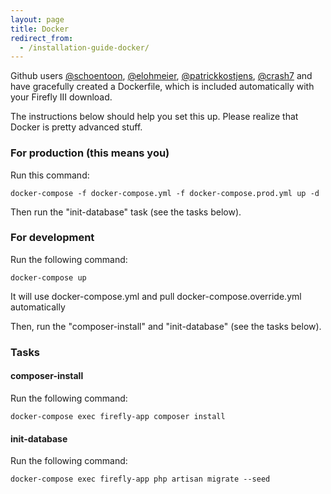 ```yaml
---
layout: page
title: Docker
redirect_from:
  - /installation-guide-docker/
---
```

Github users [@schoentoon](https://github.com/schoentoon), [@elohmeier](https://github.com/elohmeier), [@patrickkostjens](https://github.com/patrickkostjens), [@crash7](https://github.com/crash7) and  have gracefully created a Dockerfile, which is included automatically with your Firefly III download.

The instructions below should help you set this up. Please realize that Docker is pretty advanced stuff.

### For production (this means you)

Run this command:

`docker-compose -f docker-compose.yml -f docker-compose.prod.yml up -d`

Then run the "init-database" task (see the tasks below).



### For development

Run the following command:

`docker-compose up`

It will use docker-compose.yml and pull docker-compose.override.yml automatically

Then, run the "composer-install" and "init-database" (see the tasks below).

### Tasks

#### composer-install

Run the following command:

`docker-compose exec firefly-app composer install`


#### init-database

Run the following command:

`docker-compose exec firefly-app php artisan migrate --seed`

